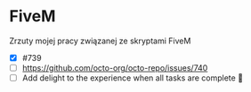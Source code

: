 # FiveM
Zrzuty mojej pracy związanej ze skryptami FiveM

- [x] #739
- [ ] https://github.com/octo-org/octo-repo/issues/740
- [ ] Add delight to the experience when all tasks are complete :tada:
